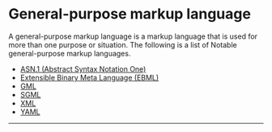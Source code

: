 
# General-purpose markup language
A general-purpose markup language is a markup language that is used for more than one purpose or situation. The following is a
list of Notable general-purpose markup languages.

- <a href="http://www.itu.int/en/ITU-T/asn1/Pages/introduction.aspx" target="_blank" >ASN.1 (Abstract Syntax Notation One)</a>
- <a href="https://matroska-org.github.io/libebml/" target="_blank" >Extensible Binary Meta Language (EBML)</a>
- <a href="http://publibfp.boulder.ibm.com/cgi-bin/bookmgr/BOOKS/dsm04m00/CCONTENTS" target="_blank" >GML</a>
- <a href="http://www.the-software-experts.com/e_dta-sw-doku-principles.php" target="_blank" >SGML </a>
- <a href="http://www.w3.org/XML/" target="_blank" >XML</a>
- <a href="http://yaml.org/" target="_blank" >YAML</a>

---
